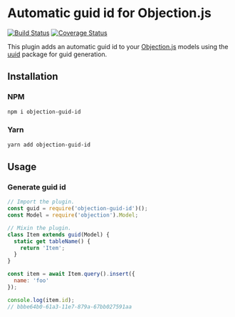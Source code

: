 # Automatic guid id for Objection.js

[![Build Status](https://img.shields.io/travis/seegno/objection-guid-id/master.svg?style=flat-square)](https://travis-ci.org/seegno/objection-guid-id)
[![Coverage Status](https://img.shields.io/coveralls/seegno/objection-guid-id/master.svg?style=flat-square)](https://coveralls.io/github/seegno/objection-guid-id?branch=master)

This plugin adds an automatic guid id to your [Objection.js](https://github.com/Vincit/objection.js/) models using the [uuid](https://github.com/kelektiv/node-uuid) package for guid generation.

## Installation

### NPM

```sh
npm i objection-guid-id
```

### Yarn

```sh
yarn add objection-guid-id
```

## Usage

### Generate guid id

```js
// Import the plugin.
const guid = require('objection-guid-id')();
const Model = require('objection').Model;

// Mixin the plugin.
class Item extends guid(Model) {
  static get tableName() {
    return 'Item';
  }
}

const item = await Item.query().insert({
  name: 'foo'
});

console.log(item.id);
// bbbe64b0-61a3-11e7-879a-67bb027591aa
```
